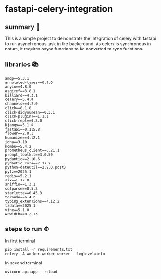 # fastapi-celery-integration

## summary :page_facing_up:
This is a simple project to demonstrate the integration of celery with fastapi to run asynchronous task in the background. As celery is synchronous in nature, it requires async functions to be converted to sync functions. 


## libraries :books:

```
amqp==5.3.1
annotated-types==0.7.0
anyio==4.8.0
asgiref==3.8.1
billiard==4.2.1
celery==5.4.0
channels==4.2.0
click==8.1.8
click-didyoumean==0.3.1
click-plugins==1.1.1
click-repl==0.3.0
Django==5.1.6
fastapi==0.115.8
flower==2.0.1
humanize==4.12.1
idna==3.10
kombu==5.4.2
prometheus_client==0.21.1
prompt_toolkit==3.0.50
pydantic==2.10.6
pydantic_core==2.27.2
python-dateutil==2.9.0.post0
pytz==2025.1
redis==5.2.1
six==1.17.0
sniffio==1.3.1
sqlparse==0.5.3
starlette==0.45.3
tornado==6.4.2
typing_extensions==4.12.2
tzdata==2025.1
vine==5.1.0
wcwidth==0.2.13
```

## steps to run :gear:
In first terminal
```
pip install -r requirements.txt
celery -A worker.worker worker --loglevel=info
```

In second terminal
```
uvicorn api:app --reload
```

